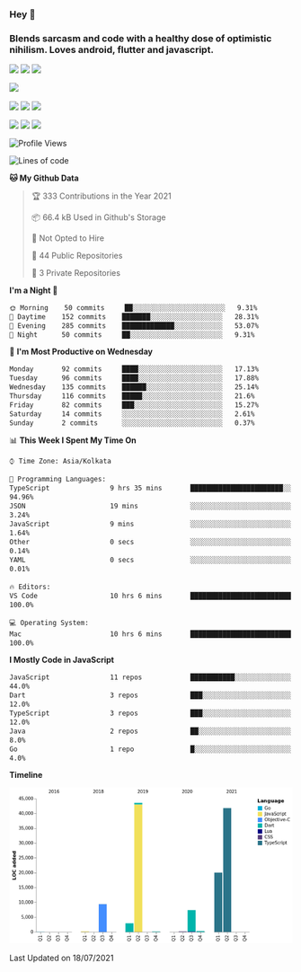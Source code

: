 
### Hey 👋
### Blends sarcasm and code with a healthy dose of optimistic nihilism. Loves android, flutter and javascript.


<img src="https://img.shields.io/badge/node.js%20-%2343853D.svg?&style=for-the-badge&logo=node.js&logoColor=white"/> <img src="https://img.shields.io/badge/javascript%20-%23323330.svg?&style=for-the-badge&logo=javascript&logoColor=%23F7DF1E"/> <img src="https://img.shields.io/badge/typescript%20-%23007ACC.svg?&style=for-the-badge&logo=typescript&logoColor=white"/>

<img src="https://img.shields.io/badge/python%20-%2314354C.svg?&style=for-the-badge&logo=python&logoColor=white"/>

<img src="https://img.shields.io/badge/go-%2300ADD8.svg?&style=for-the-badge&logo=go&logoColor=white"/> <img src="https://img.shields.io/badge/dart-%230175C2.svg?&style=for-the-badge&logo=dart&logoColor=white"/> <img src="https://img.shields.io/badge/express.js%20-%23404d59.svg?&style=for-the-badge"/>

<img src="https://img.shields.io/badge/react%20-%2320232a.svg?&style=for-the-badge&logo=react&logoColor=%2361DAFB"/> <img src ="https://img.shields.io/badge/postgres-%23316192.svg?&style=for-the-badge&logo=postgresql&logoColor=white"/> <img src ="https://img.shields.io/badge/MongoDB-%234ea94b.svg?&style=for-the-badge&logo=mongodb&logoColor=white"/>


 <!--START_SECTION:waka-->
![Profile Views](http://img.shields.io/badge/Profile%20Views-0-blue)

![Lines of code](https://img.shields.io/badge/From%20Hello%20World%20I%27ve%20Written-125853%20lines%20of%20code-blue)

**🐱 My Github Data** 

> 🏆 333 Contributions in the Year 2021
 > 
> 📦 66.4 kB Used in Github's Storage 
 > 
> 🚫 Not Opted to Hire
 > 
> 📜 44 Public Repositories 
 > 
> 🔑 3 Private Repositories  
 > 
**I'm a Night 🦉** 

```text
🌞 Morning    50 commits     ██░░░░░░░░░░░░░░░░░░░░░░░   9.31% 
🌆 Daytime    152 commits    ███████░░░░░░░░░░░░░░░░░░   28.31% 
🌃 Evening    285 commits    █████████████░░░░░░░░░░░░   53.07% 
🌙 Night      50 commits     ██░░░░░░░░░░░░░░░░░░░░░░░   9.31%

```
📅 **I'm Most Productive on Wednesday** 

```text
Monday       92 commits     ████░░░░░░░░░░░░░░░░░░░░░   17.13% 
Tuesday      96 commits     ████░░░░░░░░░░░░░░░░░░░░░   17.88% 
Wednesday    135 commits    ██████░░░░░░░░░░░░░░░░░░░   25.14% 
Thursday     116 commits    █████░░░░░░░░░░░░░░░░░░░░   21.6% 
Friday       82 commits     ███░░░░░░░░░░░░░░░░░░░░░░   15.27% 
Saturday     14 commits     ░░░░░░░░░░░░░░░░░░░░░░░░░   2.61% 
Sunday       2 commits      ░░░░░░░░░░░░░░░░░░░░░░░░░   0.37%

```


📊 **This Week I Spent My Time On** 

```text
⌚︎ Time Zone: Asia/Kolkata

💬 Programming Languages: 
TypeScript               9 hrs 35 mins       ███████████████████████░░   94.96% 
JSON                     19 mins             ░░░░░░░░░░░░░░░░░░░░░░░░░   3.24% 
JavaScript               9 mins              ░░░░░░░░░░░░░░░░░░░░░░░░░   1.64% 
Other                    0 secs              ░░░░░░░░░░░░░░░░░░░░░░░░░   0.14% 
YAML                     0 secs              ░░░░░░░░░░░░░░░░░░░░░░░░░   0.01%

🔥 Editors: 
VS Code                  10 hrs 6 mins       █████████████████████████   100.0%

💻 Operating System: 
Mac                      10 hrs 6 mins       █████████████████████████   100.0%

```

**I Mostly Code in JavaScript** 

```text
JavaScript               11 repos            ███████████░░░░░░░░░░░░░░   44.0% 
Dart                     3 repos             ███░░░░░░░░░░░░░░░░░░░░░░   12.0% 
TypeScript               3 repos             ███░░░░░░░░░░░░░░░░░░░░░░   12.0% 
Java                     2 repos             ██░░░░░░░░░░░░░░░░░░░░░░░   8.0% 
Go                       1 repo              █░░░░░░░░░░░░░░░░░░░░░░░░   4.0%

```


**Timeline**

![Chart not found](https://raw.githubusercontent.com/MohammedAkhil/MohammedAkhil/master/charts/bar_graph.png) 


 Last Updated on 18/07/2021
<!--END_SECTION:waka-->


<!--
**MohammedAkhil/MohammedAkhil** is a ✨ _special_ ✨ repository because its `README.md` (this file) appears on your GitHub profile.

Here are some ideas to get you started:

- 🔭 I’m currently working on ...
- 🌱 I’m currently learning ...
- 👯 I’m looking to collaborate on ...
- 🤔 I’m looking for help with ...
- 💬 Ask me about ...
- 📫 How to reach me: ...
- 😄 Pronouns: ...
- ⚡ Fun fact: ...
-->

